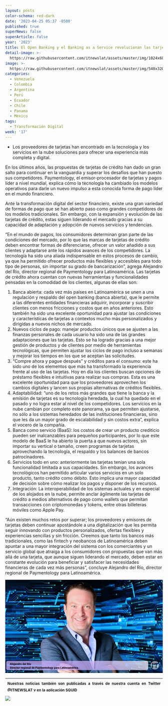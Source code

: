 ```yaml
---
layout: posts
color-schema: red-dark
date: '2023-04-25 05:37 -0500'
published: true
superNews: false
superArticle: false
year: '2023'
title: El Open Banking y el Banking as a Service revolucionan las tarjetas de crédito
detail-image: >-
  https://raw.githubusercontent.com/itnewslat/assets/master/img/1024x680/Alejandro-del-Rio-g.jpg
image: >-
  https://raw.githubusercontent.com/itnewslat/assets/master/img/540x320/Alejandro-del-Rio-p.jpg
categories:
  - Venezuela
  - Colombia
  - Argentina
  - Perú
  - Ecuador
  - Chile
  - Panama
  - Mexico
tags:
  - Transformación Digital
week: '17'
---
```

- Los proveedores de tarjetas han encontrado en la tecnología y los servicios en la nube soluciones para ofrecer una experiencia más completa y digital.

En los últimos años, las propuestas de tarjetas de crédito han dado un gran salto para continuar en la vanguardia y superar los desafíos que han puesto sus competidores. Paymentology, el emisor-procesador de tarjetas y pagos líder a nivel mundial, explica cómo la tecnología ha cambiado los modelos operativos para darle un nuevo impulso a esta conocida forma de pago líder en el mundo financiero.

Ante la transformación digital del sector financiero, existe una gran variedad de formas de pago que se han abierto paso como grandes competidores de los modelos tradicionales. Sin embargo, con la expansión y evolución de las tarjetas de crédito, estas siguen liderando el mercado gracias a su capacidad de adaptación y adopción de nuevos servicios y tendencias.

“En el mundo de pagos, los consumidores determinan gran parte de las condiciones del mercado, por lo que las marcas de tarjetas de crédito deben encontrar formas de diferenciarse, ofrecer un valor añadido a sus clientes y adaptarse ante los rápidos avances de los competidores. La tecnología ha sido una aliada indispensable en estos procesos de cambio, ya que ha permitido ofrecer productos más flexibles y accesibles para todo tipo de personas, sin importar su grado de bancarización”, agrega Alejandro del Río, director regional de Paymentology para Latinoamérica.
Las tarjetas de crédito ahora cuentan con nuevas herramientas y funcionalidades pensadas en la comodidad de los clientes, algunas de ellas son:

1. Banca abierta: cada vez más países en Latinoamérica se unen a una regulación y respaldo del open banking (banca abierta), que le permite a las diferentes entidades financieras adquirir, incorporar y suscribir clientes con menos fricciones y costos que en años anteriores. Esto también ha sido una excelente oportunidad para ajustar las condiciones y características de tarjetas a contextos mucho más personalizados y dirigidas a nuevos nichos de mercado.
1. Nuevos ciclos de pago: manejar productos únicos que se ajusten a las finanzas personales de cada usuario ha sido una de las grandes adaptaciones que las tarjetas. Esto se ha logrado gracias a una mejor gestión de productos y de clientes por medio de herramientas tecnológicas, que permiten ajustar los ciclos de pago incluso a semanas y mejorar los tiempos en los que se aceptan las solicitudes.
1. “Compre ahora y pague después” y créditos para el consumo: este ha sido uno de los elementos que más ha transformado la experiencia frente al uso de las tarjetas. Hoy en día los clientes buscan opciones de préstamo flexibles e intuitivas para realizar sus compras. Esta es una excelente oportunidad para que los proveedores aprovechen los cambios digitales y lancen sus propias alternativas de créditos flexibles.
1. Adaptabilidad: “uno de los retos más grandes que tiene la banca y la emisión de tarjetas es su tecnología heredada, la cual ha quedado en el pasado y no logra estar al nivel de los competidores. Los servicios en la nube cambian por completo este panorama, ya que permiten ajustarse, no sólo a los sistemas heredados de las instituciones financieras, sino que les da un mayor grado de escalabilidad y sin costos extra”, explica el vocero de la compañía.
1. Banca como servicio (BaaS): los costos de crear un producto crediticio pueden ser inalcanzables para pequeños participantes, por lo que este modelo de BaaS le ha abierto la puerta a que nuevos actores, sin importar su vertical o tamaño, creen programas de tarjetas aprovechando la tecnología, el respaldo y los balances de bancos patrocinadores.
1. Servicios todo en uno: anteriormente las tarjetas tenían una sola funcionalidad limitada a sus capacidades. Sin embargo, los avances tecnológicos han permitido articular varios servicios en un solo producto, tanto crédito como débito. Esto implica una mayor capacidad de decisión sobre cómo realizar los pagos y disponer de los recursos.
1. Integración: La interoperabilidad de los sistemas actuales y en especial de los alojados en la nube, permite anclar ágilmente las tarjetas de crédito a medios alternativos de pago como wallets que permitan transacciones con criptomonedas y tokens, entre otras billeteras móviles como Apple Pay.

“Aún existen muchos retos por superar; los proveedores y emisores de tarjetas deben continuar apostándole a una digitalización que les permita seguir innovando con productos personalizados, ofertas flexibles y experiencias sencillas y sin fricción. Creemos que tanto los bancos más tradicionales, como las fintech y neobancos de Latinoamérica deben apuntar a una mayor integración del sistema con los comerciantes y un servicio global que atraiga a los consumidores con propuestas que van más allá de una tarjeta, que aunque siguen liderando el mercado, deben estar en constante evolución para beneficiar y satisfacer las necesidades financieras de cada vez más personas”, concluye Alejandro del Río, director regional de Paymentology para Latinoamérica. 

![](https://raw.githubusercontent.com/itnewslat/assets/master/img/540x320/Alejandro-del-Rio-p.jpg)

<table style="height: 42px;" width="569">
<tbody>
<tr>
<td style="text-align: justify;"><sub><strong>Nuestras noticias también son publicadas a través de nuestra cuenta en Twitter <a href="https://twitter.com/itnewslat?lang=es">@ITNEWSLAT</a> y en la aplicación <a href="https://squidapp.co/en/">SQUID</a></strong></sub></td>
</tr>
</tbody>
</table>
<img src="https://tracker.metricool.com/c3po.jpg?hash=56f88a41e39ab42c063cc51676587a04"/>